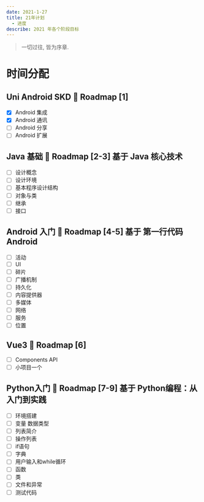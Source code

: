 ```yaml
---
date: 2021-1-27
title: 21年计划
  - 进度
describe: 2021 年各个阶段目标
---
```


> 一切过往, 皆为序章.

# 时间分配
## Uni Android SKD 🎯 Roadmap [1]
  - [x] Android 集成
  - [x] Android 通讯
  - [ ] Android 分享
  - [ ] Android 扩展

## Java 基础 🎯 Roadmap [2-3] 基于 Java 核心技术
 - [ ] 设计概念
 - [ ] 设计环境
 - [ ] 基本程序设计结构
 - [ ] 对象与类
 - [ ] 继承
 - [ ] 接口

## Android 入门 🎯 Roadmap [4-5] 基于 第一行代码 Android
 - [ ] 活动
 - [ ] UI
 - [ ] 碎片
 - [ ] 广播机制
 - [ ] 持久化
 - [ ] 内容提供器
 - [ ] 多媒体
 - [ ] 网络
 - [ ] 服务
 - [ ] 位置

## Vue3 🎯 Roadmap [6]
 - [ ] Components API
 - [ ] 小项目一个

## Python入门 🎯 Roadmap [7-9] 基于 Python编程：从入门到实践
 - [ ] 环境搭建
 - [ ] 变量 数据类型
 - [ ] 列表简介
 - [ ] 操作列表
 - [ ] if语句
 - [ ] 字典
 - [ ] 用户输入和while循环
 - [ ] 函数
 - [ ] 类
 - [ ] 文件和异常
 - [ ] 测试代码

<Comment/>
